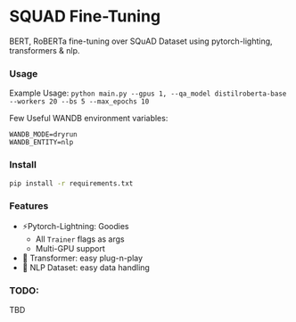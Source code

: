 # SQUAD Fine-Tuning
BERT, RoBERTa fine-tuning over SQuAD Dataset using pytorch-lighting, transformers & nlp.

### Usage

Example Usage:
`python main.py --gpus 1, --qa_model distilroberta-base --workers 20 --bs 5 --max_epochs 10`

Few Useful WANDB environment variables:
```
WANDB_MODE=dryrun
WANDB_ENTITY=nlp
```

### Install

```bash
pip install -r requirements.txt
```

### Features
* ⚡️Pytorch-Lightning: Goodies
    * All `Trainer` flags as args
    * Multi-GPU support
* 🤗 Transformer: easy plug-n-play
* 🤗 NLP Dataset: easy data handling

### TODO:
TBD
